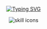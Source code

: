 <p align="center">
  <a href="https://git.io/typing-svg">
    <img src="https://readme-typing-svg.demolab.com/?font=Montserrat&width=500&center=True&vCenter=True&duration=3000&pause=2000&color=8E7CC3&lines=Hi,+I'm+Jenny+%F0%9F%91%8B;ML+%2B+Data+Science+for+Biopharma+Innovation;Exploring+Clinical+%2B+Real-World+Data;Building+Tools+That+Make+Research+Smarter" alt="Typing SVG">
  </a>
</p>

<p align="center">
    <!-- https://github.com/LelouchFR/skill-icons -->
    <img src="https://go-skill-icons.vercel.app/api/icons?i=py,r,bash,git,github,md,regex,snowflake,sparksql,numpy,pytorch,huggingface,wandb,overleaf,vscode" alt="skill icons" title="skill icons">
</p>
